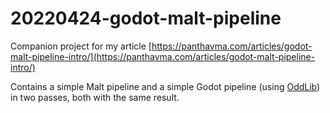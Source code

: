 # 20220424-godot-malt-pipeline
Companion project for my article [https://panthavma.com/articles/godot-malt-pipeline-intro/](https://panthavma.com/articles/godot-malt-pipeline-intro/)

Contains a simple Malt pipeline and a simple Godot pipeline (using [OddLib](https://github.com/panthavma/oddlib)) in two passes, both with the same result.

